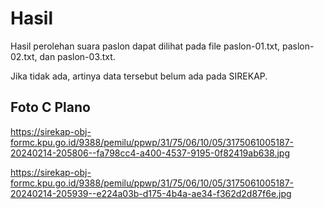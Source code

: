 # Hasil

Hasil perolehan suara paslon dapat dilihat pada file paslon-01.txt, paslon-02.txt, dan paslon-03.txt.

Jika tidak ada, artinya data tersebut belum ada pada SIREKAP.

## Foto C Plano

https://sirekap-obj-formc.kpu.go.id/9388/pemilu/ppwp/31/75/06/10/05/3175061005187-20240214-205806--fa798cc4-a400-4537-9195-0f82419ab638.jpg

https://sirekap-obj-formc.kpu.go.id/9388/pemilu/ppwp/31/75/06/10/05/3175061005187-20240214-205939--e224a03b-d175-4b4a-ae34-f362d2d87f6e.jpg
